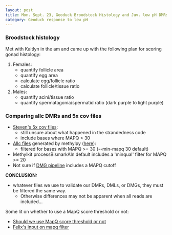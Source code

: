 ```yaml
---
layout: post
title: Mon. Sept. 23, Geoduck Broodstock Histology and Juv. low pH DMRs
category: Geoduck response to low pH
---
```


### Broodstock histology
Met with Kaitlyn in the am and came up with the following plan for scoring gonad histology:

1. Females: 
	- quantify follicle area
	- quantify egg area
	- calculate egg/follicle ratio
	- calculate follicle/tissue ratio
2. Males:
	- quantify acini/tissue ratio
	- quantify spermatagonia/spermatid ratio (dark purple to light purple)


### Comparing allc DMRs and 5x cov files

- [Steven's 5x cov files](https://osf.io/yem8n/):
	- still unsure about what happened in the strandedness code
	- include bases where MAPQ < 30
- [Allc files](https://gannet.fish.washington.edu/metacarcinus/Pgenerosa/analyses/20190822/) generated by methylpy ([here](https://gannet.fish.washington.edu/metacarcinus/mox_jobs/20190822_DMRfindAllEPIsamples.sh)): 
	- filtered for bases with MAPQ >= 30 (--min-mapq 30 default)
- Methylkit processBismarkAln default includes a 'minqual' filter for MAPQ >= 20 
- Not sure if [DMG pipeline](https://github.com/lyijin/working_with_dna_meth) includes a MAPQ cutoff

**CONCLUSION:**  

- whatever files we use to validate our DMRs, DMLs, or DMGs, they must be filtered the same way.
	- Otherwise differences may not be apparent when all reads are included... 

Some lit on whether to use a MapQ score threshold or not:

- [Should we use MapQ score threshold or not](https://sequencing.qcfail.com/articles/mapq-values-are-really-useful-but-their-implementation-is-a-mess/)
- [Felix's input on mapq filter](http://seqanswers.com/forums/printthread.php?t=5502&pp=20&page=19)



